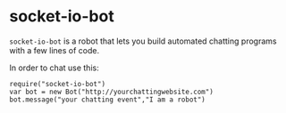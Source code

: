 # socket-io-bot

`socket-io-bot` is a robot that lets you build automated chatting programs with a few lines of code.

In order to chat use this:

    require("socket-io-bot")
    var bot = new Bot("http://yourchattingwebsite.com")
    bot.message("your chatting event","I am a robot")
